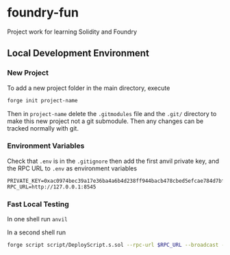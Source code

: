 # foundry-fun
Project work for learning Solidity and Foundry

## Local Development Environment
### New Project

To add a new project folder in the main directory, execute
```sh
forge init project-name
```

Then in `project-name` delete the `.gitmodules` file and the `.git/` directory to make this new project not a git submodule. Then any changes can be tracked normally with git.

### Environment Variables

Check that `.env` is in the `.gitignore` then add the first anvil private key, and the RPC URL to `.env` as environment variables

```
PRIVATE_KEY=0xac0974bec39a17e36ba4a6b4d238ff944bacb478cbed5efcae784d7bf4f2ff80
RPC_URL=http://127.0.0.1:8545
```

### Fast Local Testing
In one shell run `anvil`

In a second shell run
```sh
forge script script/DeployScript.s.sol --rpc-url $RPC_URL --broadcast --private-key $PRIVATE_KEY
```
